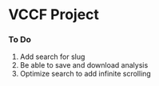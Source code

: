 <h1>VCCF Project</h1>

<h3>To Do</h3>
<ol>
    <li>Add search for slug</li>
    <li>Be able to save and download analysis</li>
    <li>Optimize search to add infinite scrolling</li>
</ol>
